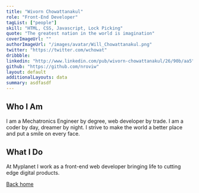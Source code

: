 ```yaml
---
title: "Wivorn Chowattanakul"
role: "Front-End Developer"
tagList: ["people"]
skill: "HTML, CSS, Javascript, Lock Picking"
quote: "The greatest nation in the world is imagination"
coverImageUrl: ""
authorImageUrl: "/images/avatar/Will_Chowattanakul.png"
twitter: "https://twitter.com/wchowat"
dribbble:
linkedin: "http://www.linkedin.com/pub/wivorn-chowattanakul/26/90b/aa5"
github: "https://github.com/nroviw"
layout: default
additionalLayouts: data
summary: asdfasdf
---
```


## Who I Am

I am a Mechatronics Engineer by degree, web developer by trade. I am a coder by day, dreamer by night. I strive to make the world a better place and put a smile on every face. 

## What I Do

At Myplanet I work as a front-end web developer bringing life to cutting edge digital products.

[Back home](/)
